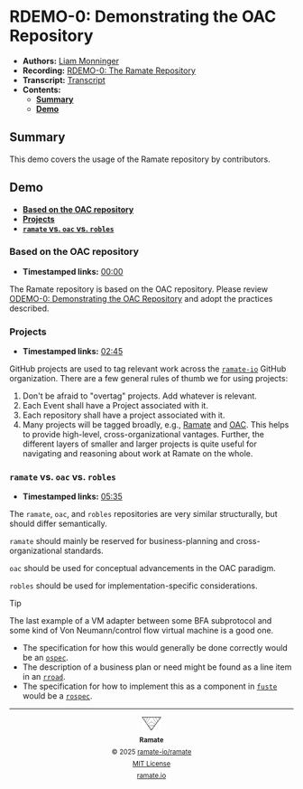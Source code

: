 # RDEMO-0: Demonstrating the OAC Repository
- **Authors:** [Liam Monninger](mailto:liam@ramate.io)
- **Recording:** [RDEMO-0: The Ramate Repository](https://www.loom.com/share/41360faceca24d96af5909a568c8eec1?sid=e57bf9bc-5590-4d3c-8eaf-44c6a99cb3a1)
- **Transcript:** [Transcript](./Transcript.md)
- **Contents:**
  - **[Summary](#summary)**
  - **[Demo](#demo)**

## Summary
This demo covers the usage of the Ramate repository by contributors.

## Demo

- **[Based on the OAC repository](#based-on-the-oac-repository)**
- **[Projects](#projects)**
- **[`ramate` vs. `oac` vs. `robles`](#ramate-vs-oac-vs-robles)**

### Based on the OAC repository
- **Timestamped links:** [00:00](https://www.loom.com/share/41360faceca24d96af5909a568c8eec1?sid=2da347ca-bcff-46d8-8e26-2bc117caef81)

The Ramate repository is based on the OAC repository. Please review [ODEMO-0: Demonstrating the OAC Repository](https://github.com/ramate-io/oac/tree/main/odemo/oera-000-000-000-dulan/odemo-000-000-000) and adopt the practices described.

### Projects
- **Timestamped links:** [02:45](https://www.loom.com/share/41360faceca24d96af5909a568c8eec1?t=175&sid=2da347ca-bcff-46d8-8e26-2bc117caef81)

GitHub projects are used to tag relevant work across the [`ramate-io`](https://github.com/orgs/ramate-io/projects) GitHub organization. There are a few general rules of thumb we for using projects:

1. Don't be afraid to "overtag" projects. Add whatever is relevant.
2. Each Event shall have a Project associated with it.
3. Each repository shall have a project associated with it.
4. Many projects will be tagged broadly, e.g., [Ramate](https://github.com/orgs/ramate-io/projects/2) and [OAC](https://github.com/orgs/ramate-io/projects/1). This helps to provide high-level, cross-organizational vantages. Further, the different layers of smaller and larger projects is quite useful for navigating and reasoning about work at Ramate on the whole.

### `ramate` vs. `oac` vs. `robles`
- **Timestamped links:** [05:35](https://www.loom.com/share/41360faceca24d96af5909a568c8eec1?t=335&sid=1cf57144-c9b1-49c3-a827-2ae1bd466b64)

The `ramate`, `oac`, and `robles` repositories are very similar structurally, but should differ semantically.

`ramate` should mainly be reserved for business-planning and cross-organizational standards.

`oac` should be used for conceptual advancements in the OAC paradigm.

`robles` should be used for implementation-specific considerations.

> [!TIP]
> The last example of a VM adapter between some BFA subprotocol and some kind of Von Neumann/control flow virtual machine is a good one.
>
> - The specification for how this would generally be done correctly would be an [`ospec`](https://www.loom.com/share/41360faceca24d96af5909a568c8eec1?t=335&sid=1cf57144-c9b1-49c3-a827-2ae1bd466b64).
> - The description of a business plan or need might be found as a line item in an [`rroad`](https://github.com/ramate-io/ramate/tree/main/rroad).
> - The specification for how to implement this as a component in [`fuste`](https://github.com/ramate-io/fuste) would be a [`rospec`](https://github.com/ramate-io/robles/tree/main/rospec).

<!--RAMATE FOOTER: DO NOT REMOVE THIS LINE-->
---

<div align="center">
  <a href="https://github.com/ramate-io/oac">
    <picture>
      <source srcset="/assets/ramate-inverted-transparent.png" media="(prefers-color-scheme: dark)">
      <img height="24" src="/assets/ramate-transparent.png" alt="Ramate"/>
    </picture>
  </a>
  <br/>
  <sub>
    <b>Ramate</b>
    <br/>
    &copy; 2025 <a href="https://github.com/ramate-io/ramate">ramate-io/ramate</a>
    <br/>
    <a href="https://github.com/ramate-io/ramate/blob/main/LICENSE">MIT License</a>
    <br/>
    <a href="https://www.ramate.io">ramate.io</a>
  </sub>
</div>
